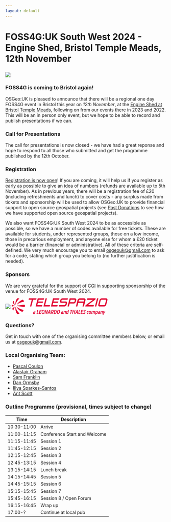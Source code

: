 ```yaml
---
layout: default
---
```


# FOSS4G:UK South West 2024 - Engine Shed, Bristol Temple Meads, 12th November

<img src="../foss4guk2022local/images/engineshed.jpeg" width="600" align="middle">

### FOSS4G is coming to Bristol again!

OSGeo:UK is pleased to announce that there will be a regional one day FOSS4G event in Bristol this year on _12th November_,  at the [Engine Shed at Bristol Temple Meads](https://engine-shed.co.uk/), following on from our events there in 2023 and 2022. This will be an in person only event, but we hope to be able to record and publish presentations if we can.

### Call for Presentations

The call for presentations is now closed - we have had a great reponse and hope to respond to all those who submitted and get the programme published by the 12th October.

### Registration

[Registration is now open](https://www.eventbrite.co.uk/e/foss4guk-south-west-2024-tickets-1013729852277?utm-campaign=social&utm-content=attendeeshare&utm-medium=discovery&utm-term=listing&utm-source=cp&aff=ebdsshcopyurl)! If you are coming, it will help us if you register as early as possible to give an idea of numbers (refunds are available up to 5th November). As in previous years, there will be a registration fee of £20 (including refreshments and lunch) to cover costs - any surplus made from tickets and sponsorship will be used to allow OSGeo:UK to provide financial support to open source geospatial projects (see [Past Donations](https://uk.osgeo.org/pastdonations.html) to see how we have supported open source geospatial projects).

We also want FOSS4G:UK South West 2024 to be as accessible as possible, so we have a number of codes available for free tickets. These are available for students, under represented groups, those on a low income, those in precarious employment, and anyone else for whom a £20 ticket would be a barrier (financial or administrative). All of these criteria are self-defined. We very much encourage you to email <osgeouk@gmail.com> to ask for a code, stating which group you belong to (no further justification is needed).

### Sponsors

We are very grateful for the support of [CGI](https://www.cgi.com/en/technologies/geospatial-services) in supporting sponsorship of the venue for FOSS4G:UK South West 2024. <br>

[<img src="../foss4guklocal2023/images/logo_cgi_color.png" width="300" align="middle">](https://www.cgi.com/uk/en-gb)
[<img src="Logo_Telespazio_800_px_red_transparent_large%20(2).png" width="300" align="middle">](https://telespazio.co.uk/en/geoinformation)



### Questions?

Get in touch with one of the organising committee members below, or email us at [osgeouk@gmail.com](osgeouk@gmail.com).

### Local Organising Team:
* [Pascal Coulon](https://uk.linkedin.com/in/pascalcoulon)
* [Alastair Graham](https://social.vivaldi.net/@ajggeoger)
* [Sam Franklin](https://mapstodon.space/@samfranklin)
* [Dan Ormsby](https://linkedin.com/in/danielormsby/)
* [Illya Sparkes-Santos](https://www.linkedin.com/in/illyasantos/)
* [Ant Scott](https://mastodon.social/@antscott)

### Outline Programme (provisional, times subject to change)

| Time         | Description                 | 
|--------------|-----------------------------|
| 10:30-11:00  | Arrive                      |
| 11:00-11:15  | Conference Start and Welcome|
|11:15-11:45  |Session 1|
| 11:45-12:15  | Session 2|
| 12:15-12:45  | Session 3|
| 12:45-13:15  | Session 4|
| 13:15-14:15  | Lunch break |
| 14:15-14:45  | Session 5 |
| 14:45-15:15  | Session 6 |
| 15:15-15:45  | Session 7 |
| 15:45-16:15  | Session 8 / Open Forum| 
| 16:15-16:45  | Wrap up |
| 17:00-? | Continue at local pub
